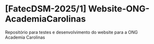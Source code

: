 # [FatecDSM-2025/1] Website-ONG-AcademiaCarolinas
Repositório para testes e desenvolvimento do website para a ONG Academia Carolinas
